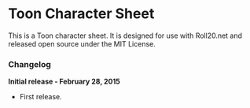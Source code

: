 # Toon Character Sheet

This is a Toon character sheet.  It is designed for
use with Roll20.net and released open source under the MIT License.

### Changelog ###

**Initial release - February 28, 2015**
- First release.  